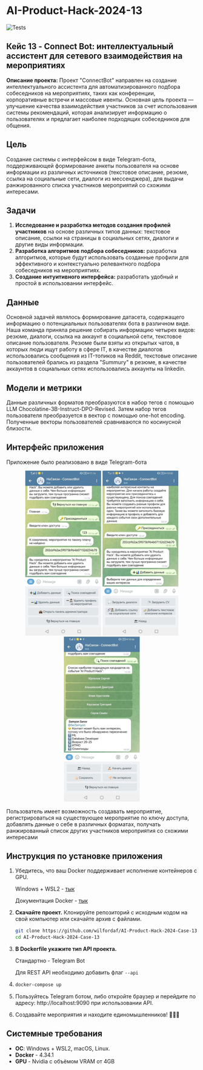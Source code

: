 # AI-Product-Hack-2024-13

![Tests](https://github.com/wilfordaf/AI-Product-Hack-2024-Case-13/actions/workflows/tests.yml/badge.svg)

## Кейс 13 - Connect Bot: интеллектуальный ассистент для сетевого взаимодействия на мероприятиях

**Описание проекта:** Проект "ConnectBot" направлен на создание интеллектуального ассистента для автоматизированного подбора собеседников на мероприятиях, таких как конференции, корпоративные встречи и массовые ивенты. Основная цель проекта — улучшение качества взаимодействия участников за счет использования системы рекомендаций, которая анализирует информацию о пользователях и предлагает наиболее подходящих собеседников для общения.

## Цель

Создание системы с интерфейсом в виде Telegram-бота, поддерживающей формирование анкеты пользователя на основе информации из различных источников (текстовое описание, резюме, ссылка на социальные сети, диалоги из мессенджера), для выдачи ранжированного списка участников мероприятий со схожими интересами.

## Задачи

1. **Исследование и разработка методов создания профилей участников** на основе различных типов данных: текстовое описание, ссылки на страницы в социальных сетях, диалоги и другие виды информации. 
2. **Разработка алгоритмов подбора собеседников:** разработка алгоритмов, которые будут использовать созданные профили для эффективного и контекстуально релевантного подбора собеседников на мероприятиях.
3. **Создание интуитивного интерфейса:** разработать удобный и простой в использовании интерфейс.

## Данные

Основной задачей являлось формирование датасета, содержащего информацию о потенциальных пользователях бота в различном виде. Наша команда приняла решение собирать информацию четырех видов: резюме, диалоги, ссылка на аккаунт в социальной сети, текстовое описание пользователя. Резюме были взяты из открытых чатов, в которых люди ищут работу в сфере IT, в качестве диалогов использовались сообщения из IT-топиков на Reddit, текстовые описание пользователей брались из раздела "Summury" в резюме, в качестве аккаунтов в социальных сетях использовались аккаунты на linkedin. 

## Модели и метрики

Данные различных форматов преобразуются в набор тегов с помощью LLM Chocolatine-3B-Instruct-DPO-Revised. Затем набор тегов пользователя преобразуется в вектор с помощью one-hot encoding. Полученные векторы пользователей сравниваются по косинусной близости.

## Интерфейс приложения

Приложение было реализовано в виде Telegram-бота

<p align="center">
  <img src="https://github.com/wilfordaf/AI-Product-Hack-2024-Case-13/blob/service-main-logic/docs/images/interface_1.jpg?raw=true" caption="Подключение к событию" width="200" />
  <img src="https://github.com/wilfordaf/AI-Product-Hack-2024-Case-13/blob/service-main-logic/docs/images/interface_2.jpg?raw=true" caption="Заполнение данных" width="200" /> 
  <img src="https://github.com/wilfordaf/AI-Product-Hack-2024-Case-13/blob/service-main-logic/docs/images/interface_3.jpg?raw=true" caption="Найденные собеседники" width="200" />
</p>

Пользователь имеет возможность создавать мероприятие, регистрироваться на существующее мероприятие по ключу доступа, добавлять данные о себе в различных форматах, получать ранжированный список других участников мероприятия со схожими интересами

## Инструкция по установке приложения

1. Убедитесь, что ваш Docker поддерживает исполнение контейнеров с GPU.

   Windows + WSL2 - [тык](https://github.com/ashishpatel26/Cuda-installation-on-WSL2-Ubuntu-20.04-and-Windows11)

   Документация Docker - [тык](https://docs.docker.com/desktop/gpu/)

3. **Скачайте проект.** Клонируйте репозиторий с исходным кодом на свой компьютер или скачайте архив с файлами.

   ```bash
   git clone https://github.com/wilfordaf/AI-Product-Hack-2024-Case-13.git
   cd AI-Product-Hack-2024-Case-13
   ```
4. **В Dockerfile укажите тип API проекта.** 

   Стандартно - Telegram Bot

   Для REST API необходимо добавить флаг `--api`

6. ```bash
   docker-compose up
   ```
7. Пользуйтесь Telegram ботом, либо откройте браузер и перейдите по адресу: http://localhost:9090 при использовании API.
8. Создавайте мероприятия и находите единомышленников! 🎉🎉🎉

## Системные требования

- **ОС**: Windows + WSL2, macOS, Linux.
- **Docker** - 4.34.1
- **GPU** - Nvidia с объёмом VRAM от 4GB 
